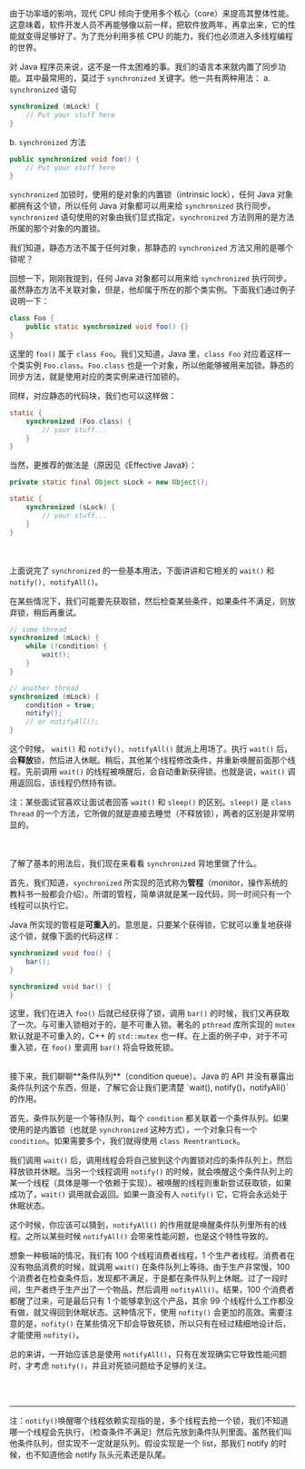 由于功率墙的影响，现代 CPU 倾向于使用多个核心（core）来提高其整体性能。这意味着，软件开发人员不再能够像以前一样，把软件放两年，再拿出来，它的性能就变得足够好了。为了充分利用多核 CPU 的能力，我们也必须进入多线程编程的世界。

对 Java 程序员来说，这不是一件太困难的事。我们的语言本来就内置了同步功能。其中最常用的，莫过于 `synchronized` 关键字。他一共有两种用法：
a. `synchronized` 语句
```Java
synchronized (mLock) {
	// Put your stuff here
}
```
b. `synchronized` 方法
```Java
public synchronized void foo() {
	// Put your stuff here
}
```
`synchronized` 加锁时，使用的是对象的内置锁（intrinsic lock），任何 Java 对象都拥有这个锁，所以任何 Java 对象都可以用来给 `synchronized` 执行同步。`synchronized` 语句使用的对象由我们显式指定，`synchronized` 方法则用的是方法所属的那个对象的内置锁。

我们知道，静态方法不属于任何对象，那静态的 `synchronized` 方法又用的是哪个锁呢？

回想一下，刚刚我提到，任何 Java 对象都可以用来给 `synchronized` 执行同步。虽然静态方法不关联对象，但是，他却属于所在的那个类实例。下面我们通过例子说明一下：
```Java
class Foo {
	public static synchronized void foo() {}
}
```
这里的 `foo()` 属于 `class Foo`。我们又知道，Java 里，`class Foo` 对应着这样一个类实例 `Foo.class`。`Foo.class` 也是一个对象，所以他能够被用来加锁。静态的同步方法，就是使用对应的类实例来进行加锁的。

同样，对应静态的代码块，我们也可以这样做：
```Java
static {
	synchronized (Foo.class) {
		// your stuff...
	}
}
```
当然，更推荐的做法是（原因见《Effective Java》）：
```Java
private static final Object sLock = new Object();

static {
	synchronized (sLock) {
		// your stuff...
	}
}
```

<br><br>
上面说完了 `synchronized` 的一些基本用法，下面讲讲和它相关的 `wait()` 和 `notify(), notifyAll()`。

在某些情况下，我们可能要先获取锁，然后检查某些条件，如果条件不满足，则放弃锁，稍后再重试。
```Java
// some thread
synchronized (mLock) {
	while (!condition) {
		wait();
	}
}

// another thread
synchronized (mLock) {
	condition = true;
	notify();
	// or notifyAll();
}
```
这个时候， `wait()` 和 `notify(), notifyAll()` 就派上用场了。执行 `wait()` 后，会**释放**锁，然后进入休眠。稍后，其他某个线程修改条件，并重新唤醒前面那个线程。先前调用 `wait()` 的线程被唤醒后，会自动重新获得锁。也就是说，`wait()` 调用返回后，该线程仍然持有锁。

注：某些面试官喜欢让面试者回答 `wait()` 和 `sleep()` 的区别。`sleep()` 是 `class Thread` 的一个方法，它所做的就是直接去睡觉（不释放锁），两者的区别是非常明显的。

<br><br>
了解了基本的用法后，我们现在来看看 `synchronized` 背地里做了什么。

首先，我们知道，`synchronized` 所实现的范式称为**管程**（monitor，操作系统的教科书一般都会介绍）。所谓的管程，简单讲就是某一段代码，同一时间只有一个线程可以执行它。

Java 所实现的管程是**可重入**的。意思是，只要某个获得锁，它就可以重复地获得这个锁，就像下面的代码这样：
```Java
synchronized void foo() {
	bar();
}

synchronized void bar() {
}
```
这里，我们在进入 `foo()` 后就已经获得了锁，调用 `bar()` 的时候，我们又再获取了一次。与可重入锁相对于的，是不可重入锁。著名的 `pthread` 库所实现的 `mutex` 默认就是不可重入的，C++ 的 `std::mutex` 也一样。在上面的例子中，对于不可重入锁，在 `foo()` 里调用 `bar()` 将会导致死锁。

<br>
接下来，我们聊聊**条件队列**（condition queue）。Java 的 API 并没有暴露出条件队列这个东西，但是，了解它会让我们更清楚 `wait(), notify()，notifyAll()` 的作用。

首先，条件队列是一个等待队列，每个 `condition` 都关联着一个条件队列。如果使用的是内置锁（也就是 `synchronized` 这种方式），一个对象只有一个 `condition`。如果需要多个，我们就得使用 `class ReentrantLock`。

我们调用 `wait()` 后，调用线程会将自己放到这个内置锁对应的条件队列上，然后释放锁并休眠。当另一个线程调用 `notify()` 的时候，就会唤醒这个条件队列上的某一个线程（具体是哪一个依赖于实现）。被唤醒的线程则重新尝试获取锁，如果成功了，`wait()` 调用就会返回。如果一直没有人 `notify()` 它，它将会永远处于休眠状态。

这个时候，你应该可以猜到，`notifyAll()` 的作用就是唤醒条件队列里所有的线程。之所以某些时候 `notifyAll()` 会带来性能问题，也是这个特性导致的。

想象一种极端的情况，我们有 100 个线程消费者线程，1 个生产者线程。消费者在没有物品消费的时候，就调用 `wait()` 在条件队列上等待。由于生产非常慢，100 个消费者在检查条件后，发现都不满足，于是都在条件队列上休眠。过了一段时间，生产者终于生产出了一个物品，然后调用 `nofityAll()`。结果，100 个消费者都醒了过来，可是最后只有 1 个能够拿到这个产品，其余 99 个线程什么工作都没有做，就又得回到休眠状态。这种情况下，使用 `nofity()` 会更加的高效。需要注意的是，`nofity()` 在某些情况下却会导致死锁，所以只有在经过精细地设计后，才能使用 `nofity()`。

总的来讲，一开始应该总是使用 `notifyAll()`，只有在发现确实它导致性能问题时，才考虑 `notify()`，并且对死锁问题给予足够的关注。

<br><br>

----
注：`notify()`唤醒哪个线程依赖实现指的是，多个线程去抢一个锁，我们不知道哪一个线程会先执行，（检查条件不满足）然后先放到条件队列里面。虽然我们叫他条件队列，但实现不一定就是队列。假设实现是一个 list，那我们 notify 的时候，也不知道他会 notify 队头元素还是队尾。


